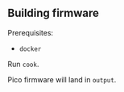 ## Building firmware

Prerequisites:
 - `docker`

Run `cook`.

Pico firmware will land in `output`.
